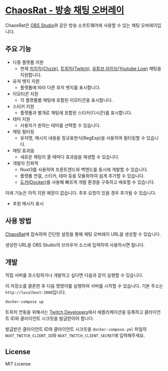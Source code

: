 # [ChaosRat - 방송 채팅 오버레이](https://chaosrat.update.sh/)

ChaosRat은 [OBS Studio](https://obsproject.com/)와 같은 방송 소프트웨어에 사용할 수 있는 채팅 오버레이입니다.

## 주요 기능

- 다중 플랫폼 지원
  - 현재 [치지직(Chzzk)](https://chzzk.naver.com/), [트위치(Twitch)](https://www.twitch.tv/), [유튜브 라이브(Youtube Live)](https://www.youtube.com/live) 채팅을 지원합니다.
- 유저 뱃지 지원
  - 플랫폼에 따라 다른 유저 뱃지를 표시합니다.
- 이모티콘 지원
  - 각 플랫폼별 채팅에 포함된 이모티콘을 표시합니다.
- 스티커 지원
  - 플랫폼과 별개로 채팅에 포함된 스티커(디시콘)를 표시합니다.
- 테마 지원
  - 사용자가 원하는 테마를 선택할 수 있습니다.
- 채팅 필터링
  - 유저명, 메시지 내용을 정규표현식(RegExp)을 사용하여 필터링할 수 있습니다.
- 채팅 효과음
  - 새로운 채팅이 올 때마다 효과음을 재생할 수 있습니다. 
- 개발자 친화적
  - Nuxt3를 사용하여 프론트엔드와 백엔드를 동시에 개발할 수 있습니다.
  - 플랫폼 연결, 스티커, 테마 등을 모듈화하여 쉽게 추가할 수 있습니다.
  - [도커(Docker)](https://www.docker.com/)를 사용해 빠르게 개발 환경을 구축하고 배포할 수 있습니다.

아래 기능은 아직 지원 예정이 없습니다. 추후 요청이 있을 경우 추가될 수 있습니다.

- 후원 메시지 표시

## 사용 방법

[ChaosRat](https://chaosrat.update.sh/)에 접속하여 간단한 설정을 통해 채팅 오버레이 URL을 생성할 수 있습니다.

생성한 URL을 OBS Studio의 브라우저 소스에 입력하여 사용하시면 됩니다.

## 개발

직접 서버를 호스팅하거나 개발하고 싶다면 다음과 같이 실행할 수 있습니다.

이 저장소를 클론한 후 다음 명령어를 실행하여 서버를 시작할 수 있습니다.
기본 주소는 `http://localhost:3000`입니다.

```bash
docker-compose up
```

트위치 연동을 위해서는 [Twitch Developers](https://dev.twitch.tv/)에서 애플리케이션을 등록하고 클라이언트 ID와 클라이언트 시크릿을 발급받아야 합니다.

발급받은 클라이언트 ID와 클라이언트 시크릿을 `docker-compose.yml` 파일의 `NUXT_TWITCH_CLIENT_ID`와 `NUXT_TWITCH_CLIENT_SECRET`에 입력해주세요.

## License

MIT License
